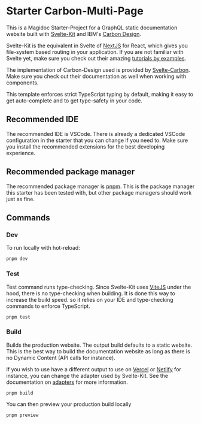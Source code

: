 # Starter Carbon-Multi-Page

This is a Magidoc Starter-Project for a GraphQL static documentation website built with [Svelte-Kit](https://kit.svelte.dev/) and IBM's [Carbon Design](https://carbondesignsystem.com/).

Svelte-Kit is the equivalent in Svelte of [NextJS](https://nextjs.org/) for React, which gives you file-system based routing in your application. If you are not familiar with Svelte yet, make sure you check out their amazing [tutorials by examples](https://svelte.dev/tutorial/basics).

The implementation of Carbon-Design used is provided by [Svelte-Carbon](https://github.com/carbon-design-system/carbon-components-svelte). Make sure you check out their documentation as well when working with components.

This template enforces strict TypeScript typing by default, making it easy to get auto-complete and to get type-safety in your code.

## Recommended IDE

The recommended IDE is VSCode. There is already a dedicated VSCode configuration in the starter that you can change if you need to. Make sure you install the recommended extensions for the best developing experience.

## Recommended package manager

The recommended package manager is [pnpm](https://pnpm.io/). This is the package manager this starter has been tested with, but other package managers should work just as fine.

## Commands

### Dev

To run locally with hot-reload:

```
pnpm dev
```

### Test

Test command runs type-checking. Since Svelte-Kit uses [ViteJS](https://vitejs.dev/) under the hood, there is no type-checking when building. It is done this way to increase the build speed. so it relies on your IDE and type-checking commands to enforce TypeScript.

```
pnpm test
```

### Build

Builds the production website. The output build defaults to a static website. This is the best way to build the documentation website as long as there is no Dynamic Content (API calls for instance). 

If you wish to use have a different output to use on [Vercel](https://vercel.com/) or [Netlify](https://www.netlify.com/) for instance, you can change the adapter used by Svelte-Kit. See the documentation on [adapters](https://kit.svelte.dev/docs/adapters) for more information.

```
pnpm build
```

You can then preview your production build locally

```
pnpm preview
```

